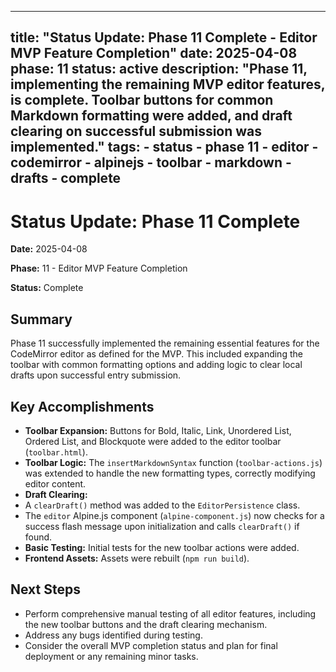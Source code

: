 ***

title: "Status Update: Phase 11 Complete - Editor MVP Feature Completion"
date: 2025-04-08
phase: 11
status: active
description: "Phase 11, implementing the remaining MVP editor features, is complete. Toolbar buttons for common Markdown formatting were added, and draft clearing on successful submission was implemented."
tags:
\- status
\- phase 11
\- editor
\- codemirror
\- alpinejs
\- toolbar
\- markdown
\- drafts
\- complete
-----------

# Status Update: Phase 11 Complete

**Date:** 2025-04-08

**Phase:** 11 - Editor MVP Feature Completion

**Status:** Complete

## Summary

Phase 11 successfully implemented the remaining essential features for the CodeMirror editor as defined for the MVP. This included expanding the toolbar with common formatting options and adding logic to clear local drafts upon successful entry submission.

## Key Accomplishments

- **Toolbar Expansion:** Buttons for Bold, Italic, Link, Unordered List, Ordered List, and Blockquote were added to the editor toolbar (`toolbar.html`).
- **Toolbar Logic:** The `insertMarkdownSyntax` function (`toolbar-actions.js`) was extended to handle the new formatting types, correctly modifying editor content.
- **Draft Clearing:**
- A `clearDraft()` method was added to the `EditorPersistence` class.
- The `editor` Alpine.js component (`alpine-component.js`) now checks for a success flash message upon initialization and calls `clearDraft()` if found.
- **Basic Testing:** Initial tests for the new toolbar actions were added.
- **Frontend Assets:** Assets were rebuilt (`npm run build`).

## Next Steps

- Perform comprehensive manual testing of all editor features, including the new toolbar buttons and the draft clearing mechanism.
- Address any bugs identified during testing.
- Consider the overall MVP completion status and plan for final deployment or any remaining minor tasks.
